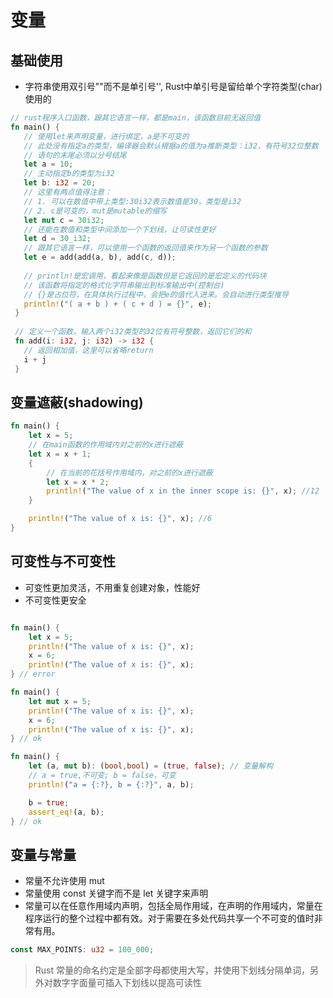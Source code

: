 # 变量

## 基础使用

- 字符串使用双引号""而不是单引号'', Rust中单引号是留给单个字符类型(char)使用的
  
```rust
// rust程序入口函数，跟其它语言一样，都是main，该函数目前无返回值
fn main() {
   // 使用let来声明变量，进行绑定，a是不可变的
   // 此处没有指定a的类型，编译器会默认根据a的值为a推断类型：i32，有符号32位整数
   // 语句的末尾必须以分号结尾
   let a = 10;
   // 主动指定b的类型为i32
   let b: i32 = 20;
   // 这里有两点值得注意：
   // 1. 可以在数值中带上类型:30i32表示数值是30，类型是i32
   // 2. c是可变的，mut是mutable的缩写
   let mut c = 30i32;
   // 还能在数值和类型中间添加一个下划线，让可读性更好
   let d = 30_i32;
   // 跟其它语言一样，可以使用一个函数的返回值来作为另一个函数的参数
   let e = add(add(a, b), add(c, d));
    
   // println!是宏调用，看起来像是函数但是它返回的是宏定义的代码块
   // 该函数将指定的格式化字符串输出到标准输出中(控制台)
   // {}是占位符，在具体执行过程中，会把e的值代入进来。会自动进行类型推导
   println!("( a + b ) + ( c + d ) = {}", e); 
 }
 
 // 定义一个函数，输入两个i32类型的32位有符号整数，返回它们的和
 fn add(i: i32, j: i32) -> i32 {
   // 返回相加值，这里可以省略return
   i + j
 }

```

## 变量遮蔽(shadowing)

```rust
fn main() {
    let x = 5;
    // 在main函数的作用域内对之前的x进行遮蔽
    let x = x + 1;
    {
        // 在当前的花括号作用域内，对之前的x进行遮蔽
        let x = x * 2;
        println!("The value of x in the inner scope is: {}", x); //12
    }

    println!("The value of x is: {}", x); //6
}
```

## 可变性与不可变性

- 可变性更加灵活，不用重复创建对象，性能好
- 不可变性更安全


```rust

fn main() {
    let x = 5;
    println!("The value of x is: {}", x);
    x = 6;
    println!("The value of x is: {}", x);
} // error

fn main() {
    let mut x = 5;
    println!("The value of x is: {}", x);
    x = 6;
    println!("The value of x is: {}", x);
} // ok

fn main() {
    let (a, mut b): (bool,bool) = (true, false); // 变量解构
    // a = true,不可变; b = false，可变
    println!("a = {:?}, b = {:?}", a, b);

    b = true;
    assert_eq!(a, b);
} // ok
```

## 变量与常量

- 常量不允许使用 mut
- 常量使用 const 关键字而不是 let 关键字来声明
- 常量可以在任意作用域内声明，包括全局作用域，在声明的作用域内，常量在程序运行的整个过程中都有效。对于需要在多处代码共享一个不可变的值时非常有用。

```rust
const MAX_POINTS: u32 = 100_000;
```

> Rust 常量的命名约定是全部字母都使用大写，并使用下划线分隔单词，另外对数字字面量可插入下划线以提高可读性

